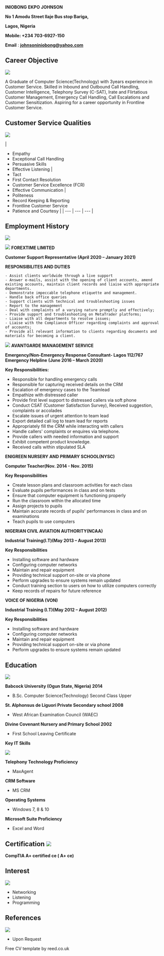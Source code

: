 **INIOBONG**  **EKPO**  **JOHNSON**

**No 1 Amodu Street Ilaje Bus stop Bariga,**

**Lagos, Nigeria**

**Mobile: +234**  **703-6927-150**

**Email** : [**johnsoniniobong@yahoo.com**](mailto:johnsoniniobong@yahoo.com%20)

## Career Objective

![](RackMultipart20210119-4-p96ile_html_12a58335d3f31fec.gif)

A Graduate of Computer Science(Technology) with 3years experience in Customer Service. Skilled in Inbound and Outbound Call Handling, Customer Intelligence, Telephony Survey (C-SAT), Irate and Flirtatious Customer Management, Emergency Call Handling, Call Escalations and Customer Sensitization. Aspiring for a career opportunity in Frontline Customer Service.

## Customer Service Qualities

![](RackMultipart20210119-4-p96ile_html_e03d23d2508a08d3.gif)

|
- Empathy
- Exceptional Call Handling
- Persuasive Skills
- Effective Listening
 |
- Tact
- First Contact Resolution
- Customer Service Excellence (FCR)
- Effective Communication
 |
- Politeness
- Record Keeping &amp; Reporting
- Frontline Customer Service
- Patience and Courtesy
 |
| --- | --- | --- |

## Employment History

![](RackMultipart20210119-4-p96ile_html_12a58335d3f31fec.gif)

![](RackMultipart20210119-4-p96ile_html_5ba1180d8c1b0beb.png) **FOREXTIME LIMITED**

**Customer Support Representative (April 2020 – January 2021)**

**RESPONSIBILITES AND DUTIES**

    - Assist clients worldwide through a live support
    - Answer e-mails, assist with the opening of client accounts, amend existing accounts, maintain client records and liaise with appropriate departments.
    - Demonstrate impeccable telephone etiquette and management.
    - Handle back office queries
    - Support clients with technical and troubleshooting issues
    - Report to the management
    - Deal with complaints of a varying nature promptly and effectively;
    - Provide support and troubleshooting on MetaTrader platforms;
    - Liaise with all departments to resolve issues;
    - Liaise with the Compliance Officer regarding complaints and approval of accounts;
    - Provide all relevant information to clients regarding documents and materials for becoming a client.

![](RackMultipart20210119-4-p96ile_html_696e717deb29b4ea.png) **AVANTGARDE MANAGEMENT SERVICE**

**Emergency/Non-Emergency Response Consultant- Lagos 112/767 Emergency Helpline** **(June 2016 – March 2020)**

**Key Responsibilities:**

- Responsible for handling emergency calls
- Responsible for capturing received details on the CRM
- Escalation of emergency cases to the Teamlead
- Empathize with distressed caller
- Provide first level support to distressed callers via soft phone
- Conduct CSAT (Customer Satisfaction Survey), Received suggestion, complaints or accolades
- Escalate issues of urgent attention to team lead
- Export detailed call log to team lead for reports
- Appropriately fill the CRM while interacting with callers
- Handle callers&#39; complaints or enquires via telephone.
- Provide callers with needed information and support
- Exhibit competent product knowledge.
- Received calls within stipulated SLA

**ENIGREEN NURSERY AND PRIMARY SCHOOL(NYSC)**

**Computer Teacher(Nov. 2014 - Nov. 2015)**

**Key Responsibilities**

- Create lesson plans and classroom activities for each class
- Evaluate pupils performances in class and on tests
- Ensure that computer equipment is functioning properly
- Run the classroom within the allocated time
- Assign projects to pupils
- Maintain accurate records of pupils&#39; performances in class and on examinations
- Teach pupils to use computers

**NIGERIAN CIVIL AVIATION AUTHORITY(NCAA)**

**Industrial Training(I.T)(May 2013 – August 2013)**

**Key Responsibilities**

- Installing software and hardware
- Configuring computer networks
- Maintain and repair equipment
- Providing technical support on-site or via phone
- Perform upgrades to ensure systems remain updated
- Conduct training section to users on how to utilize computers correctly
- Keep records of repairs for future reference

**VOICE OF NIGERIA (VON)**

**Industrial Training (I.T)(May 2012 – August 2012)**

**Key Responsibilities**

- Installing software and hardware
- Configuring computer networks
- Maintain and repair equipment
- Providing technical support on-site or via phone
- Perform upgrades to ensure systems remain updated

## Education

![](RackMultipart20210119-4-p96ile_html_12a58335d3f31fec.gif)

**Babcock University (Ogun State, Nigeria) 2014**

- B.Sc. Computer Science(Technology) Second Class Upper

**St. Alphonsus de Liguori Private Secondary school 2008**

- West African Examination Council (WAEC)

**Divine Covenant Nursery and Primary School 2002**

- First School Leaving Certificate

**Key IT Skills**

![](RackMultipart20210119-4-p96ile_html_12a58335d3f31fec.gif)

**Telephony Technology Proficiency**

- MaxAgent

**CRM Software**

- MS CRM

**Operating Systems**

- Windows 7, 8 &amp; 10

**Microsoft Suite Proficiency**

- Excel and Word

## Certification ![](RackMultipart20210119-4-p96ile_html_12a58335d3f31fec.gif)

**CompTIA A+ certified ce ( A+ ce)**

## Interest

![](RackMultipart20210119-4-p96ile_html_12a58335d3f31fec.gif)

- Networking
- Listening
- Programming

## References

![](RackMultipart20210119-4-p96ile_html_12a58335d3f31fec.gif)

- Upon Request

Free CV template by reed.co.uk